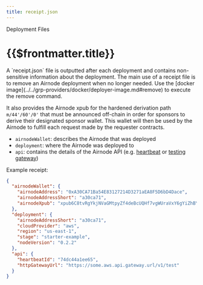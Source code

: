 ```yaml
---
title: receipt.json
---
```


<TitleSpan>Deployment Files</TitleSpan>

# {{$frontmatter.title}}

<VersionWarning/>
A `receipt.json` file is outputted after each deployment and contains
non-sensitive information about the deployment. The main use of a receipt file
is to remove an Airnode deployment when no longer needed. Use the
[docker image](../../grp-providers/docker/deployer-image.md#remove) to execute
the remove command.

It also provides the Airnode xpub for the hardened derivation path
`m/44'/60'/0'` that must be announced off-chain in order for sponsors to derive
their designated sponsor wallet. This wallet will then be used by the Airnode to
fulfill each request made by the requester contracts.

- `airnodeWallet`: describes the Airnode that was deployed
- `deployment`: where the Airnode was deployed to
- `api`: contains the details of the Airnode API (e.g.
  [heartbeat](../../grp-providers/guides/build-an-airnode/heartbeat.md) or
  [testing gateway](../../grp-providers/guides/build-an-airnode/http-gateway.md))

Example receipt:

```json
{
  "airnodeWallet": {
    "airnodeAddress": "0xA30CA71Ba54E83127214D3271aEA8F5D6bD4Dace",
    "airnodeAddressShort": "a30ca71",
    "airnodeXpub": "xpub6C8tvRgYkjNVaGMtpyZf4deBcUQHf7vgWUraVxY6gYiZhBYbPkFkLLWJzUUeVFdkKpVtatmXHX8kB76xgfmTpVZWbVWdq1rneaAY6a8RtbY"
  },
  "deployment": {
    "airnodeAddressShort": "a30ca71",
    "cloudProvider": "aws",
    "region": "us-east-1",
    "stage": "starter-example",
    "nodeVersion": "0.2.2"
  },
  "api": {
    "heartbeatId": "74dc44a1ee65",
    "httpGatewayUrl": "https://some.aws.api.gateway.url/v1/test"
  }
}
```

